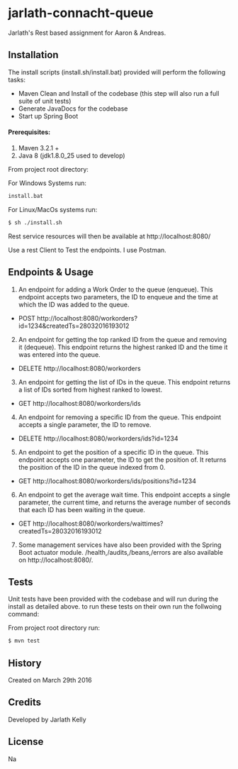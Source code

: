 # jarlath-connacht-queue

Jarlath's Rest based assignment for Aaron &  Andreas.

## Installation
The install scripts (install.sh/install.bat) provided will perform the following tasks:
- Maven Clean and Install of the codebase (this step will also run a full suite of unit tests)
- Generate JavaDocs for the codebase
- Start up Spring Boot

#### Prerequisites:
1. Maven 3.2.1 +
2. Java 8 (jdk1.8.0_25 used to develop)

From project root directory:

For Windows Systems run:
```sh
install.bat
```

For Linux/MacOs systems run:
```sh
$ sh ./install.sh
```
Rest service resources will then be available at http://localhost:8080/

Use a rest Client to Test the endpoints. I use Postman.

##  Endpoints & Usage
1. An endpoint for adding a Work Order to the queue (enqueue). This endpoint accepts two parameters, the ID to enqueue and the time at which the ID was added to the queue.
 - POST http://localhost:8080/workorders?id=1234&createdTs=28032016193012
2. An endpoint for getting the top ranked ID from the queue and removing it (dequeue). This endpoint returns the highest ranked ID and the time it was entered into the queue.
 - DELETE http://localhost:8080/workorders
3. An endpoint for getting the list of IDs in the queue. This endpoint returns a list of IDs sorted from highest ranked to lowest.
 - GET http://localhost:8080/workorders/ids
4. An endpoint for removing a specific ID from the queue. This endpoint accepts a single parameter, the ID to remove.
 - DELETE http://localhost:8080/workorders/ids?id=1234
5. An endpoint to get the position of a specific ID in the queue. This endpoint accepts one parameter, the ID to get the position of. It returns the position of the ID in the queue indexed from 0.
 - GET http://localhost:8080/workorders/ids/positions?id=1234
6. An endpoint to get the average wait time. This endpoint accepts a single parameter, the current time, and returns the average number of seconds that each ID has been waiting in the queue.
 - GET http://localhost:8080/workorders/waittimes?createdTs=28032016193012



7. Some management services have also been provided with the Spring Boot actuator module. /health,/audits,/beans,/errors are also available on http://localhost:8080/.


## Tests
Unit tests have been provided with the codebase and will run during the install as detailed above. to run these tests on their own run the follwoing command:

From project root directory run:
```sh
$ mvn test
```

## History

Created on March 29th 2016

## Credits

Developed by Jarlath Kelly

## License

Na
